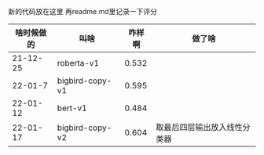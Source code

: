 新的代码放在这里 再readme.md里记录一下评分

| 啥时候做的 | 叫啥 | 咋样啊 |做了啥|
| ------ | ------ | ------ |--------------------- |
| 21-12-25 | roberta-v1 | 0.532 ||
| 22-01-7 | bigbird-copy-v1 | 0.595 ||
| 22-01-12 | bert-v1 | 0.484 ||
| 22-01-17 | bigbird-copy-v2 | 0.604 | 取最后四层输出放入线性分类器|
